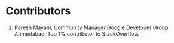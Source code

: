 Contributors
===
1. Paresh Mayani, Community Manager Google Developer Group Ahmedabad, Top 1% contributor to StackOverflow. 

